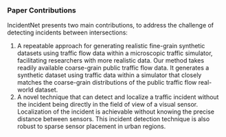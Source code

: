 ### Paper Contributions

IncidentNet presents two main contributions, to address the challenge of detecting incidents between intersections:

1. A repeatable approach for generating realistic fine-grain synthetic datasets using traffic flow data within a microscopic traffic simulator, facilitating researchers with more realistic data. Our method takes readily available coarse-grain public traffic flow data. It generates a synthetic dataset using traffic data within a simulator that closely matches the coarse-grain distributions of the public traffic flow real-world dataset.
2. A novel technique that can detect and localize a traffic incident without the incident being directly in the field of view of a visual sensor. Localization of the incident is achievable without knowing the precise distance between sensors. This incident detection technique is also robust to sparse sensor placement in urban regions.

